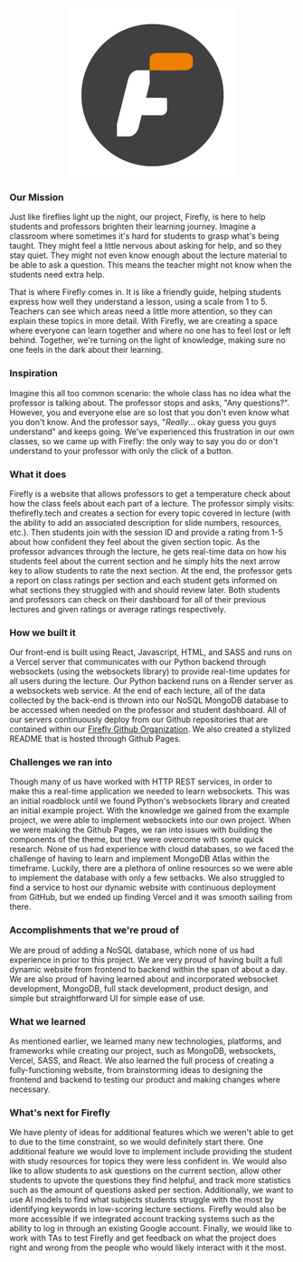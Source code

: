 <p align="center">
    <img width="300" height="300" src="https://github.com/Firefly-HackGT/firefly-pages/blob/main/assets/img/FireFly_Background.png">
</p>

### Our Mission
Just like fireflies light up the night, our project, Firefly, is here to help students and professors brighten their learning journey. Imagine a classroom where sometimes it's hard for students to grasp what's being taught. They might feel a little nervous about asking for help, and so they stay quiet. They might not even know enough about the lecture material to be able to ask a question. This means the teacher might not know when the students need extra help.

That is where Firefly comes in. It is like a friendly guide, helping students express how well they understand a lesson, using a scale from 1 to 5. Teachers can see which areas need a little more attention, so they can explain these topics in more detail. With Firefly, we are creating a space where everyone can learn together and where no one has to feel lost or left behind. Together, we're turning on the light of knowledge, making sure no one feels in the dark about their learning.

### Inspiration

Imagine this all too common scenario: the whole class has no idea what the professor is talking about. The professor stops and asks, "Any questions?". However, you and everyone else are so lost that you don't even know what you don't know. And the professor says, "_Really_... okay guess you guys understand" and keeps going. We've experienced this frustration in our own classes, so we came up with Firefly: the only way to say you do or don't understand to your professor with only the click of a button.

### What it does
Firefly is a website that allows professors to get a temperature check about how the class feels about each part of a lecture. The professor simply visits: thefirefly.tech and creates a section for every topic covered in lecture (with the ability to add an associated description for slide numbers, resources, etc.). Then students join with the session ID and provide a rating from 1-5 about how confident they feel about the given section topic. As the professor advances through the lecture, he gets real-time data on how his students feel about the current section and he simply hits the next arrow key to allow students to rate the next section. At the end, the professor gets a report on class ratings per section and each student gets informed on what sections they struggled with and should review later. Both students and professors can check on their dashboard for all of their previous lectures and given ratings or average ratings respectively.

### How we built it
Our front-end is built using React, Javascript, HTML, and SASS and runs on a Vercel server that communicates with our Python backend through websockets (using the websockets library)  to provide real-time updates for all users during the lecture. Our Python backend runs on a Render server as a websockets web service. At the end of each lecture, all of the data collected by the back-end is thrown into our NoSQL MongoDB database to be accessed when needed on the professor and student dashboard. All of our servers continuously deploy from our Github repositories that are contained within our [Firefly Github Organization](https://github.com/Firefly-HackGT). We also created a stylized README that is hosted through Github Pages.

### Challenges we ran into
Though many of us have worked with HTTP REST services, in order to make this a real-time application we needed to learn websockets. This was an initial roadblock until we found Python's websockets library and created an initial example project. With the knowledge we gained from the example project, we were able to implement websockets into our own project. When we were making the Github Pages, we ran into issues with building the components of the theme, but they were overcome with some quick research. None of us had experience with cloud databases, so we faced the challenge of having to learn and implement MongoDB Atlas within the timeframe. Luckily, there are a plethora of online resources so we were able to implement the database with only a few setbacks. We also struggled to find a service to host our dynamic website with continuous deployment from GitHub, but we ended up finding Vercel and it was smooth sailing from there.

### Accomplishments that we're proud of
We are proud of adding a NoSQL database, which none of us had experience in prior to this project. We are very proud of having built a full dynamic website from frontend to backend within the span of about a day. We are also proud of having learned about and incorporated websocket development, MongoDB, full stack development, product design, and simple but straightforward UI for simple ease of use.

### What we learned
As mentioned earlier, we learned many new technologies, platforms, and frameworks while creating our project, such as MongoDB, websockets, Vercel, SASS, and React. We also learned the full process of creating a fully-functioning website, from brainstorming ideas to designing the frontend and backend to testing our product and making changes where necessary.

### What's next for Firefly
We have plenty of ideas for additional features which we weren't able to get to due to the time constraint, so we would definitely start there. One additional feature we would love to implement include providing the student with study resources for topics they were less confident in. We would also like to allow students to ask questions on the current section, allow other students to upvote the questions they find helpful, and track more statistics such as the amount of questions asked per section. Additionally, we want to use AI models to find what subjects students struggle with the most by identifying keywords in low-scoring lecture sections. Firefly would also be more accessible if we integrated account tracking systems such as the ability to log in through an existing Google account. Finally, we would like to work with TAs to test Firefly and get feedback on what the project does right and wrong from the people who would likely interact with it the most.
